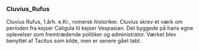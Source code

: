 ### Cluvius_Rufus


Cluvius Rufus, 1.årh. e.Kr., romersk historiker. Cluvius skrev et værk om perioden fra kejser Caligula til kejser Vespasian. Det byggede på hans egne oplevelser som fremtrædende politiker og administrator. Værket blev benyttet af Tacitus som kilde, men er senere gået tabt.